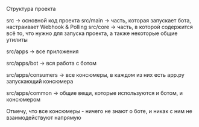 Структура проекта

src -> основной код проекта
src/main -> часть, которая запускает бота, настраивает Webhook & Polling
src/core -> часть, в которой содержится всё то, что нужно для запуска проекта, а также некоторые общие утилиты

src/apps -> все приложения

src/apps/bot -> вся работа с ботом

src/apps/consumers -> все консюмеры, в каждом из них есть app.py запускающий консюмера

src/apps/common -> общие вещи, которые используются и ботом, и консюмером

Отмечу, что все консюмеры - ничего не знают о боте, и никак с ним не взаимодействуют напрямую 